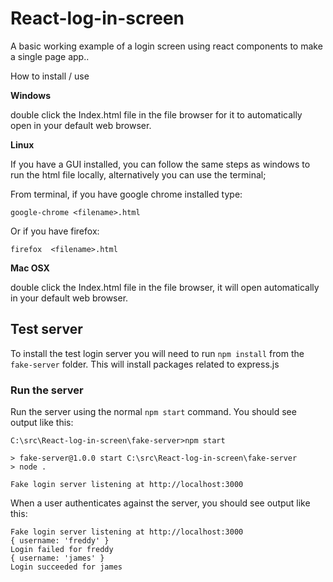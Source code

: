 # React-log-in-screen

A basic working example of a login screen using react components to make a single page app..

How to install / use

**Windows**

double click the Index.html file in the file browser for it to automatically open in your default web browser.

**Linux**

If you have a GUI installed, you can follow the same steps as windows to run the html file locally, alternatively you can use the terminal;

From terminal, if you have google chrome installed type:

```google-chrome <filename>.html```

Or if you have firefox:

```firefox  <filename>.html```

**Mac OSX**

double click the Index.html file in the file browser, it will open automatically in your default web browser.

## Test server

To install the test login server you will need to run `npm install` from the `fake-server` folder. This will install packages related to express.js

### Run the server

Run the server using the normal `npm start` command. You should see output like this:

```
C:\src\React-log-in-screen\fake-server>npm start

> fake-server@1.0.0 start C:\src\React-log-in-screen\fake-server
> node .

Fake login server listening at http://localhost:3000
```

When a user authenticates against the server, you should see output like this:

```
Fake login server listening at http://localhost:3000
{ username: 'freddy' }
Login failed for freddy
{ username: 'james' }
Login succeeded for james
```